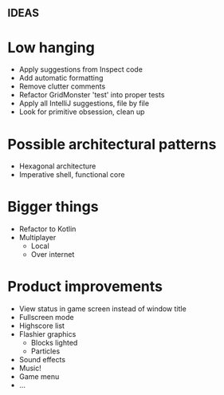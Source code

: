 ## IDEAS

# Low hanging
 * Apply suggestions from Inspect code
 * Add automatic formatting
 * Remove clutter comments
 * Refactor GridMonster 'test' into proper tests
 * Apply all IntelliJ suggestions, file by file
 * Look for primitive obsession, clean up

# Possible architectural patterns
 * Hexagonal architecture
 * Imperative shell, functional core


# Bigger things
 * Refactor to Kotlin
 * Multiplayer
   * Local
   * Over internet


# Product improvements

 * View status in game screen instead of window title
 * Fullscreen mode
 * Highscore list
 * Flashier graphics
   * Blocks lighted
   * Particles
 * Sound effects
 * Music!
 * Game menu
 * ...
 
